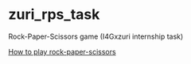 # zuri_rps_task
Rock-Paper-Scissors game (I4Gxzuri internship task)

[How to play rock-paper-scissors](https://www.youtube.com/watch?v=ND4fd6yScBM)
